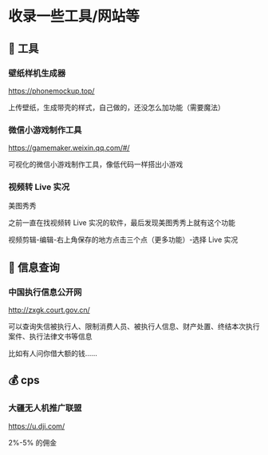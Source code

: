 # 收录一些工具/网站等

## 🔧 工具

### 壁纸样机生成器

https://phonemockup.top/

上传壁纸，生成带壳的样式，自己做的，还没怎么加功能（需要魔法）

### 微信小游戏制作工具

https://gamemaker.weixin.qq.com/#/

可视化的微信小游戏制作工具，像低代码一样搭出小游戏

### 视频转 Live 实况

美图秀秀

之前一直在找视频转 Live 实况的软件，最后发现美图秀秀上就有这个功能

视频剪辑-编辑-右上角保存的地方点击三个点（更多功能）-选择 Live 实况

## 📖 信息查询

### 中国执行信息公开网

http://zxgk.court.gov.cn/

可以查询失信被执行人、限制消费人员、被执行人信息、财产处置、终结本次执行案件、执行法律文书等信息

比如有人问你借大额的钱……

## 💰 cps

### 大疆无人机推广联盟

https://u.dji.com/

2%-5% 的佣金
